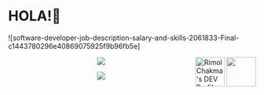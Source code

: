 # HOLA!👋



![software-developer-job-description-salary-and-skills-2061833-Final-c1443780296e40869075925f9b96fb5e]
<p style = border-radius: 90%;>
<img src="https://user-images.githubusercontent.com/67545874/105607436-e6aef480-5dc8-11eb-929d-0685e34e4cf3.png" align = "right" height = "60" width = "60">
</p>



<a href="https://dev.to/rimolch">
  <p style = border-radius: 90%;>
  <img align="right" src="https://d2fltix0v2e0sb.cloudfront.net/dev-badge.svg" alt="Rimol Chakma's DEV Profile" height="60" width="60">
    </p>
</a>

<!--
**rimolch/rimolch** is a ✨ _special_ ✨ repository because its `README.md` (this file) appears on your GitHub profile.

Here are some ideas to get you started:

- 🔭 I’m currently working on ...
- 🌱 I’m currently learning ...
- 👯 I’m looking to collaborate on ...
- 🤔 I’m looking for help with ...
- 💬 Ask me about ...
- 📫 How to reach me: ...
- 😄 Pronouns: ...
- ⚡ Fun fact: ...
-->

  


  <p align="center">
     <img src="https://github-readme-stats.vercel.app/api/top-langs/?username=rimolch">
   </p>

  <p align="center">
  <img src="https://github-readme-stats.vercel.app/api?username=rimolch&show_icons=true&theme=dracula" />
  </p>













